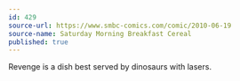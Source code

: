 ```yaml
---
id: 429
source-url: https://www.smbc-comics.com/comic/2010-06-19
source-name: Saturday Morning Breakfast Cereal
published: true
---
```

Revenge is a dish best served by dinosaurs with lasers.

